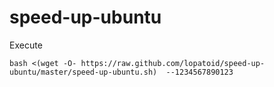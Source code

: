 # speed-up-ubuntu
Execute 

`bash <(wget -O- https://raw.github.com/lopatoid/speed-up-ubuntu/master/speed-up-ubuntu.sh)  --1234567890123`
